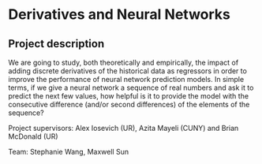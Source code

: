 # Derivatives and Neural Networks

## Project description
We are going to study, both theoretically and empirically, the impact of adding discrete derivatives of the historical data as regressors in order to improve the performance of neural network prediction models. In simple terms, if we give a neural network a sequence of real numbers and ask it to predict the next few values, how helpful is it to provide the model with the consecutive difference (and/or second differences) of the elements of the sequence? 

Project supervisors: Alex Iosevich (UR), Azita Mayeli (CUNY) and Brian McDonald (UR)

Team: Stephanie Wang, Maxwell Sun
